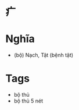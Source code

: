 # 疒

# Nghĩa
* (bộ) Nạch, Tật (bệnh tật)

# Tags
* bộ thủ
*  bộ thủ 5 nét

<script>window.HANZI_FIELD='疒';</script>
